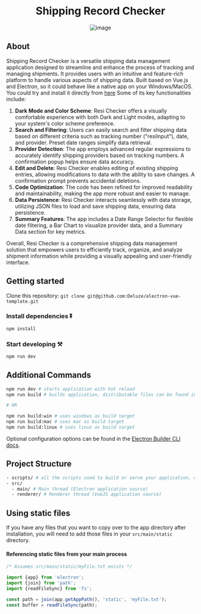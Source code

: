 <div align="center"> 

# Shipping Record Checker
![image](https://github.com/alexivaner/Resi-Check/assets/57290644/e9116732-4cdf-45aa-9173-bf2f589621bf)

</div>

## About

Shipping Record Checker is a versatile shipping data management application designed to streamline and enhance the process of tracking and managing shipments. It provides users with an intuitive and feature-rich platform to handle various aspects of shipping data. Built based on Vue.js and Electron, so it could behave like a native app on your Windows/MacOS. You could try and install it directly from [here](https://github.com/alexivaner/Resi-Check/releases/tag/v1.0.1) Some of its key functionalities include:

1. **Dark Mode and Color Scheme**: Resi Checker offers a visually comfortable experience with both Dark and Light modes, adapting to your system's color scheme preference.
2. **Search and Filtering**: Users can easily search and filter shipping data based on different criteria such as tracking number ("resiInput"), date, and provider. Preset date ranges simplify data retrieval.
3. **Provider Detection**: The app employs advanced regular expressions to accurately identify shipping providers based on tracking numbers. A confirmation popup helps ensure data accuracy.
4. **Edit and Delete**: Resi Checker enables editing of existing shipping entries, allowing modifications to data with the ability to save changes. A confirmation prompt prevents accidental deletions.
5. **Code Optimization**: The code has been refined for improved readability and maintainability, making the app more robust and easier to manage.
6. **Data Persistence**: Resi Checker interacts seamlessly with data storage, utilizing JSON files to load and save shipping data, ensuring data persistence.
7. **Summary Features**: The app includes a Date Range Selector for flexible date filtering, a Bar Chart to visualize provider data, and a Summary Data section for key metrics.

Overall, Resi Checker is a comprehensive shipping data management solution that empowers users to efficiently track, organize, and analyze shipment information while providing a visually appealing and user-friendly interface.

## Getting started

Clone this repository: `git clone git@github.com:Deluze/electron-vue-template.git`


### Install dependencies ⏬

```bash
npm install
```

### Start developing ⚒️

```bash
npm run dev
```

## Additional Commands

```bash
npm run dev # starts application with hot reload
npm run build # builds application, distributable files can be found in "dist" folder

# OR

npm run build:win # uses windows as build target
npm run build:mac # uses mac as build target
npm run build:linux # uses linux as build target
```

Optional configuration options can be found in the [Electron Builder CLI docs](https://www.electron.build/cli.html).
## Project Structure

```bash
- scripts/ # all the scripts used to build or serve your application, change as you like.
- src/
  - main/ # Main thread (Electron application source)
  - renderer/ # Renderer thread (VueJS application source)
```

## Using static files

If you have any files that you want to copy over to the app directory after installation, you will need to add those files in your `src/main/static` directory.

#### Referencing static files from your main process

```ts
/* Assumes src/main/static/myFile.txt exists */

import {app} from 'electron';
import {join} from 'path';
import {readFileSync} from 'fs';

const path = join(app.getAppPath(), 'static', 'myFile.txt');
const buffer = readFileSync(path);
```
